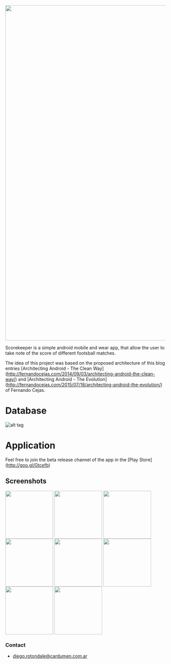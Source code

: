 <img src="https://dl.dropboxusercontent.com/u/1927961/scorekeeper/scorekeeper.jpg" align="center" width="1050">

Scorekeeper is a simple android mobile and wear app, that allow the user to take note of the score of different footsball matches.

The idea of this project was based on the proposed architecture of this blog entries [Architecting Android - The Clean Way] (http://fernandocejas.com/2014/09/03/architecting-android-the-clean-way/) and [Architecting Android - The Evolution] (http://fernandocejas.com/2015/07/18/architecting-android-the-evolution/) of Fernando Cejas.

# Database #
![alt tag](https://dl.dropboxusercontent.com/u/1927961/scorekeeper_db.png)

# Application #
Feel free to join the beta release channel of the app in the [Play Store] (http://goo.gl/Gtcefb)

## Screenshots ##
<img src="https://dl.dropboxusercontent.com/u/1927961/scorekeeper/01.png" align="center" width="150">
<img src="https://dl.dropboxusercontent.com/u/1927961/scorekeeper/02.png" align="center" width="150">
<img src="https://dl.dropboxusercontent.com/u/1927961/scorekeeper/03.png" align="center" width="150">
<img src="https://dl.dropboxusercontent.com/u/1927961/scorekeeper/04.png" align="center" width="150">
<img src="https://dl.dropboxusercontent.com/u/1927961/scorekeeper/05.png" align="center" width="150">
<img src="https://dl.dropboxusercontent.com/u/1927961/scorekeeper/06.png" align="center" width="150">
<img src="https://dl.dropboxusercontent.com/u/1927961/scorekeeper/07.png" align="center" width="150">
<img src="https://dl.dropboxusercontent.com/u/1927961/scorekeeper/08.png" align="center" width="150">

### Contact ###

* diego.rotondale@cardumen.com.ar
